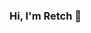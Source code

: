 ### Hi, I'm Retch 👋

<!--
**Retch/Retch** is a ✨ _special_ ✨ repository because its `README.md` (this file) appears on your GitHub profile.


[![Retchs's github stats](https://github-readme-stats.vercel.app/api?username=Retch&count_private=true&include_all_commits=true&theme=radical)]


Here are some ideas to get you started:

- 🔭 I’m currently working on ...
- 🌱 I’m currently learning ...
- 👯 I’m looking to collaborate on ...
- 🤔 I’m looking for help with ...
- 💬 Ask me about ...
- 📫 How to reach me: ...
- 😄 Pronouns: ...
- ⚡ Fun fact: ...
-->
